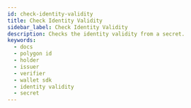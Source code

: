 ```yaml
---
id: check-identity-validity
title: Check Identity Validity
sidebar_label: Check Identity Validity
description: Checks the identity validity from a secret.
keywords:
  - docs
  - polygon id
  - holder
  - issuer
  - verifier
  - wallet sdk
  - identity validity
  - secret
---
```

